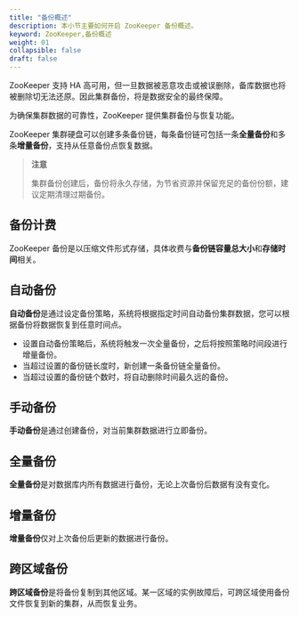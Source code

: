 ```yaml
---
title: "备份概述"
description: 本小节主要如何开启 ZooKeeper 备份概述。 
keyword: ZooKeeper,备份概述
weight: 01
collapsible: false
draft: false
---
```


ZooKeeper 支持 HA 高可用，但一旦数据被恶意攻击或被误删除，备库数据也将被删除切无法还原。因此集群备份，将是数据安全的最终保障。

为确保集群数据的可靠性，ZooKeeper 提供集群备份与恢复功能。

ZooKeeper 集群硬盘可以创建多条备份链，每条备份链可包括一条**全量备份**和多条**增量备份**，支持从任意备份点恢复数据。

> **注意**
> 
> 集群备份创建后，备份将永久存储，为节省资源并保留充足的备份份额，建议定期清理过期备份。

## 备份计费

ZooKeeper 备份是以压缩文件形式存储，具体收费与**备份链容量总大小**和**存储时间**相关。

## 自动备份

**自动备份**是通过设定备份策略，系统将根据指定时间自动备份集群数据，您可以根据备份将数据恢复到任意时间点。

- 设置自动备份策略后，系统将触发一次全量备份，之后将按照策略时间段进行增量备份。
- 当超过设置的备份链长度时，新创建一条备份链全量备份。
- 当超过设置的备份链个数时，将自动删除时间最久远的备份。

## 手动备份

**手动备份**是通过创建备份，对当前集群数据进行立即备份。

## 全量备份

**全量备份**是对数据库内所有数据进行备份，无论上次备份后数据有没有变化。

## 增量备份

**增量备份**仅对上次备份后更新的数据进行备份。

## 跨区域备份

**跨区域备份**是将备份复制到其他区域。某一区域的实例故障后，可跨区域使用备份文件恢复到新的集群，从而恢复业务。

